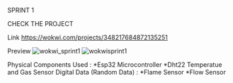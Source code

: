 SPRINT 1

CHECK THE PROJECT

Link https://wokwi.com/projects/348217684872135251

Preview
![wokwi_sprint1](https://user-images.githubusercontent.com/113462414/201523577-b3d20af4-bc6d-4704-994f-3b5c03f8086b.png)
![wokwisprint1](https://user-images.githubusercontent.com/113462414/201523579-ce271889-0af6-45b5-a402-5154c42cad95.png)

Physical Components Used :
*Esp32 Microcontroller
*Dht22 Temperatue and Gas Sensor
Digital Data (Random Data) :
*Flame Sensor
*Flow Sensor
